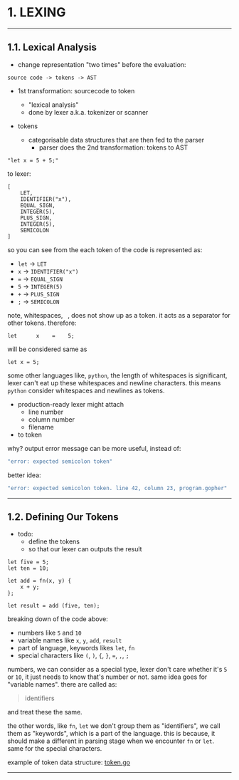# 1. LEXING

---

## 1.1. Lexical Analysis

- change representation "two times" before the evaluation:

```note
source code -> tokens -> AST
```

- 1st transformation: sourcecode to token
  - "lexical analysis"
  - done by lexer a.k.a. tokenizer or scanner
  
- tokens
  - categorisable data structures that are then fed to the parser
    - parser does the 2nd transformation: tokens to AST

```gopher
"let x = 5 + 5;"
``` 

to lexer:

```gopher
[
    LET,
    IDENTIFIER("x"),
    EQUAL_SIGN,
    INTEGER(5),
    PLUS_SIGN,
    INTEGER(5),
    SEMICOLON
]
```

so you can see from the each token of the code is represented as:

- `let` -> `LET`
- `x` -> `IDENTIFIER("x")`
- `=` -> `EQUAL_SIGN`
- `5` -> `INTEGER(5)`
- `+` -> `PLUS_SIGN`
- `;` -> `SEMICOLON`

note, whitespaces, ` `, does not show up as a token. it acts as a separator for other tokens. therefore:

```gopher
let      x    =    5;
```
 
will be considered same as 

```gopher
let x = 5;
```

some other languages like, `python`, the length of whitespaces is significant,
lexer can't eat up these whitespaces and newline characters.
this means `python` consider whitespaces and newlines as tokens.

- production-ready lexer might attach 
  - line number
  - column number 
  - filename
- to token

why? output error message can be more useful, instead of:

```bash
"error: expected semicolon token"
```

better idea:

```bash
"error: expected semicolon token. line 42, column 23, program.gopher"
```

---

## 1.2. Defining Our Tokens

- todo:
  - define the tokens
  - so that our lexer can outputs the result
  
```gopher
let five = 5;
let ten = 10;

let add = fn(x, y) {
    x + y;
};

let result = add (five, ten);
```

breaking down of the code above:

- numbers like `5` and `10`
- variable names like `x`, `y`, `add`, `result`
- part of language, keywords likes `let`, `fn`
- special characters like `(`, `)`, `{`, `}`, `=`, `,`, `;`

numbers, we can consider as a special type, lexer don't care whether it's `5` or `10`,
it just needs to know that's number or not. same idea goes for "variable names". there are called as:

> identifiers
 
and treat these the same.

the other words, like `fn`, `let` we don't group them as "identifiers", we call them as "keywords",
which is a part of the language.
this is because, it should make a different in parsing stage when we encounter `fn` or `let`.
same for the special characters.

example of token data structure: [token.go](../codes/token/token.go)

---
